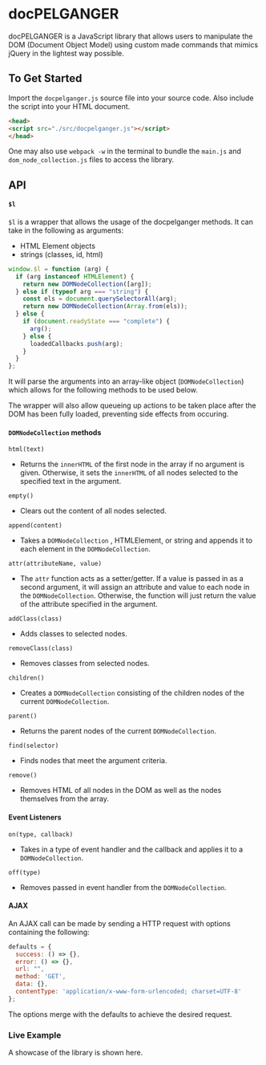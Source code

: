 # docPELGANGER

docPELGANGER is a JavaScript library that allows users to manipulate the DOM (Document Object Model) using custom made commands that mimics jQuery in the lightest way possible.


## To Get Started

Import the `docpelganger.js` source file into your source code. Also include the script into your HTML document.

```html
<head>
<script src="./src/docpelganger.js"></script>
</head>
```

One may also use `webpack -w` in the terminal to bundle the `main.js` and `dom_node_collection.js` files to access the library.

## API

#### `$l`

`$l` is a wrapper that allows the usage of the docpelganger methods. It can take in the following as arguments:
- HTML Element objects
- strings (classes, id, html)

```javascript
window.$l = function (arg) {
  if (arg instanceof HTMLElement) {
    return new DOMNodeCollection([arg]);
  } else if (typeof arg === "string") {
    const els = document.querySelectorAll(arg);
    return new DOMNodeCollection(Array.from(els));
  } else {
    if (document.readyState === "complete") {
      arg();
    } else {
      loadedCallbacks.push(arg);
    }
  }
};
```
It will parse the arguments into an array-like object (`DOMNodeCollection`)
which allows for the following methods to be used below.

The wrapper will also allow queueing up actions to be taken place after the DOM has been fully loaded, preventing side effects from occuring.


#### `DOMNodeCollection` methods

`html(text)`
* Returns the `innerHTML` of the first node in the array if no argument is given. Otherwise, it sets the `innerHTML` of all nodes selected to the specified text in the argument.

`empty()`
* Clears out the content of all nodes selected.

`append(content)`
* Takes a `DOMNodeCollection` , HTMLElement, or string and appends it to each element in the `DOMNodeCollection`.

`attr(attributeName, value)`
* The `attr` function acts as a setter/getter. If a value is passed in as a second argument, it will assign an attribute and value to each node in the `DOMNodeCollection`. Otherwise, the function will just return the value of the attribute specified in the argument.

`addClass(class)`
* Adds classes to selected nodes.

`removeClass(class)`
* Removes classes from selected nodes.

`children()`
* Creates a `DOMNodeCollection` consisting of the children nodes of the current `DOMNodeCollection`.

`parent()`
* Returns the parent nodes of the current `DOMNodeCollection`.

`find(selector)`
* Finds nodes that meet the argument criteria.

`remove()`
* Removes HTML of all nodes in the DOM as well as the nodes themselves from the array.

#### Event Listeners

`on(type, callback)`
* Takes in a type of event handler and the callback and applies it to a `DOMNodeCollection`.

`off(type)`
* Removes passed in event handler from the `DOMNodeCollection`.

#### AJAX

An AJAX call can be made by sending a HTTP request with options containing the following:

```javascript
defaults = {
  success: () => {},
  error: () => {},
  url: "",
  method: 'GET',
  data: {},
  contentType: 'application/x-www-form-urlencoded; charset=UTF-8'
};  
```
The options merge with the defaults to achieve the desired request.


### Live Example

A showcase of the library is shown here.
